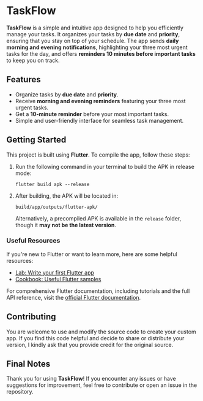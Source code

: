 # TaskFlow

**TaskFlow** is a simple and intuitive app designed to help you efficiently manage your tasks. It organizes your tasks by **due date** and **priority**, ensuring that you stay on top of your schedule. The app sends **daily morning and evening notifications**, highlighting your three most urgent tasks for the day, and offers **reminders 10 minutes before important tasks** to keep you on track.

## Features

- Organize tasks by **due date** and **priority**.
- Receive **morning and evening reminders** featuring your three most urgent tasks.
- Get a **10-minute reminder** before your most important tasks.
- Simple and user-friendly interface for seamless task management.

## Getting Started

This project is built using **Flutter**. To compile the app, follow these steps:

1. Run the following command in your terminal to build the APK in release mode:
   ```
   flutter build apk --release
   ```
2. After building, the APK will be located in:
   ```
   build/app/outputs/flutter-apk/
   ```
   Alternatively, a precompiled APK is available in the `release` folder, though it **may not be the latest version**.

### Useful Resources

If you're new to Flutter or want to learn more, here are some helpful resources:

- [Lab: Write your first Flutter app](https://docs.flutter.dev/get-started/codelab)
- [Cookbook: Useful Flutter samples](https://docs.flutter.dev/cookbook)

For comprehensive Flutter documentation, including tutorials and the full API reference, visit the [official Flutter documentation](https://docs.flutter.dev/).

## Contributing

You are welcome to use and modify the source code to create your custom app. If you find this code helpful and decide to share or distribute your version, I kindly ask that you provide credit for the original source.

## Final Notes

Thank you for using **TaskFlow**! If you encounter any issues or have suggestions for improvement, feel free to contribute or open an issue in the repository.

